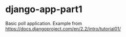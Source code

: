 # django-app-part1
Basic poll application. Example from https://docs.djangoproject.com/en/2.2/intro/tutorial01/
